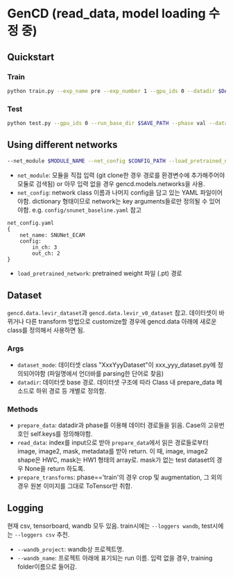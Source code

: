 # GenCD (read_data, model loading 수정 중)
## Quickstart
### Train
```bash
python train.py --exp_name pre --exp_number 1 --gpu_ids 0 --datadir $DATASET_PATH --dataset_mode levir_v0 --patch_size 256 --model cd_base --net_config ./config/snunet_baseline.yaml --load_pretrained_network $WEIGHT_PATH --max_epochs 100 --batch_size 8 --batch_size_inference 2 --lr 0.001 --lr_policy linear --optimizer adam --loss ce --loggers wandb --callbacks lr_ckpt_metricvalid --metric f1_iou --check_val_every_n_epoch 1 --checkpoint_every_n_epochs 1 --checkpoint_filename epoch={epoch:05d}_val_loss={loss/val_loss:.4f}
```
### Test
```bash
python test.py --gpu_ids 0 --run_base_dir $SAVE_PATH --phase val --datadir $DATASET_PATH --dataset_mode levir_v0 --patch_size 256 --batch_size 8 --batch_size_inference 2 --load_pretrained_model $TRAINED_WEIGHT_PATH --callbacks result --loggers csv
```

## Using different networks
```bash
--net_module $MODULE_NAME --net_config $CONFIG_PATH --load_pretrained_network $WEIGHT_PATH
```
- `net_module`: 모듈을 직접 입력 (git clone한 경우 경로를 환경변수에 추가해주어야 모듈로 검색됨) or 아무 입력 없을 경우 gencd.models.networks을 사용.
- `net_config`: network class 이름과 나머지 config을 담고 있는 YAML 파일이어야함. dictionary 형태이므로 network는 key arguments들로만 정의될 수 있어야함. e.g. `config/snunet_baseline.yaml` 참고
```
net_config.yaml
{
    net_name: SNUNet_ECAM
    config:
        in_ch: 3
        out_ch: 2
}
```
- `load_pretrained_network`: pretrained weight 파일 (.pt) 경로

## Dataset
`gencd.data.levir_dataset`과 `gencd.data.levir_v0_dataset` 참고. 데이터셋이 바뀌거나 다른 transform 방법으로 customize할 경우에 gencd.data 아래에 새로운 class를 정의해서 사용하면 됨.
### Args
- `dataset_mode`: 데이터셋 class "XxxYyyDataset"이 xxx_yyy_dataset.py에 정의되어야함 (파일명에서 언더바를 parsing한 단어로 찾음)
- `datadir`: 데이터셋 base 경로. 데이터셋 구조에 따라 Class 내 prepare_data 메소드로 하위 경로 등 개별로 정의함.
### Methods
- `prepare_data`: datadir과 phase를 이용해 데이터 경로들을 읽음. Case의 고유번호인 self.keys를 정의해야함.
- `read_data`: index를 input으로 받아 `prepare_data`에서 읽은 경로들로부터 image, image2, mask, metadata를 받아 return. 이 때, image, image2 shape은 HWC, mask는 HW1 형태의 array로. mask가 없는 test dataset의 경우 None을 return 하도록.
- `prepare_transforms`: phase=='train'의 경우 crop 및 augmentation, 그 외의 경우 원본 이미지를 그대로 ToTensor만 취함.

## Logging
현재 csv, tensorboard, wandb 모두 있음. train시에는 `--loggers wandb`, test시에는 `--loggers csv` 추천.
- `--wandb_project`: wandb상 프로젝트명. 
- `--wandb_name`: 프로젝트 아래에 표기되는 run 이름. 입력 없을 경우, training folder이름으로 들어감.
